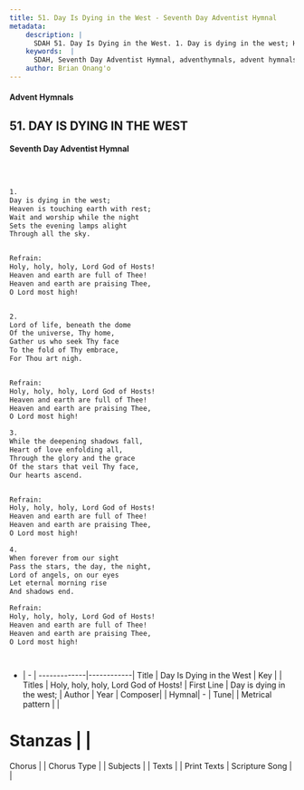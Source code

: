```yaml
---
title: 51. Day Is Dying in the West - Seventh Day Adventist Hymnal
metadata:
    description: |
      SDAH 51. Day Is Dying in the West. 1. Day is dying in the west; Heaven is touching earth with rest; Wait and worship while the night Sets the evening lamps alight Through all the sky. 
    keywords:  |
      SDAH, Seventh Day Adventist Hymnal, adventhymnals, advent hymnals, Day Is Dying in the West, Day is dying in the west; ,Holy, holy, holy, Lord God of Hosts!
    author: Brian Onang'o
---
```


#### Advent Hymnals
## 51. DAY IS DYING IN THE WEST
#### Seventh Day Adventist Hymnal

```txt



1.
Day is dying in the west;
Heaven is touching earth with rest;
Wait and worship while the night
Sets the evening lamps alight
Through all the sky.


Refrain:
Holy, holy, holy, Lord God of Hosts!
Heaven and earth are full of Thee!
Heaven and earth are praising Thee,
O Lord most high!


2.
Lord of life, beneath the dome
Of the universe, Thy home,
Gather us who seek Thy face
To the fold of Thy embrace,
For Thou art nigh.


Refrain:
Holy, holy, holy, Lord God of Hosts!
Heaven and earth are full of Thee!
Heaven and earth are praising Thee,
O Lord most high!

3.
While the deepening shadows fall,
Heart of love enfolding all,
Through the glory and the grace
Of the stars that veil Thy face,
Our hearts ascend.


Refrain:
Holy, holy, holy, Lord God of Hosts!
Heaven and earth are full of Thee!
Heaven and earth are praising Thee,
O Lord most high!

4.
When forever from our sight
Pass the stars, the day, the night,
Lord of angels, on our eyes
Let eternal morning rise
And shadows end.

Refrain:
Holy, holy, holy, Lord God of Hosts!
Heaven and earth are full of Thee!
Heaven and earth are praising Thee,
O Lord most high!




```

- |   -  |
-------------|------------|
Title | Day Is Dying in the West |
Key |  |
Titles | Holy, holy, holy, Lord God of Hosts! |
First Line | Day is dying in the west; |
Author | 
Year | 
Composer|  |
Hymnal|  - |
Tune|  |
Metrical pattern | |
# Stanzas |  |
Chorus |  |
Chorus Type |  |
Subjects |  |
Texts |  |
Print Texts | 
Scripture Song |  |
  
